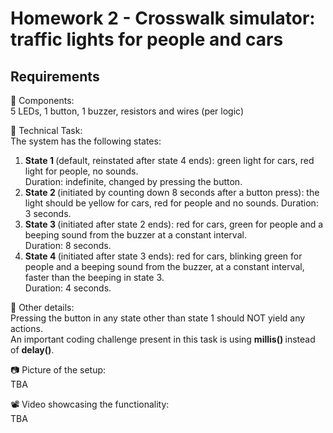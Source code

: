 # Homework 2 - Crosswalk simulator: traffic lights for people and cars
## Requirements
:diamond_shape_with_a_dot_inside: Components:  
5 LEDs, 1 button, 1 buzzer, resistors and wires (per logic)

:diamond_shape_with_a_dot_inside: Technical Task:  
The system has the following states:
1. <b> State 1 </b>(default, reinstated after state 4 ends): green light for cars,
red light for people, no sounds.  
Duration: indefinite, changed by
pressing the button.
2. <b> State 2 </b>(initiated by counting down 8 seconds after a button press):
the light should be yellow for cars, red for people and no sounds.
Duration: 3 seconds.
3. <b>State 3 </b>(initiated after state 2 ends): red for cars, green for people
and a beeping sound from the buzzer at a constant interval.  
Duration: 8 seconds.
4. <b>State 4 </b>(initiated after state 3 ends): red for cars, blinking green
for people and a beeping sound from the buzzer, at a constant interval,
faster than the beeping in state 3.   
Duration: 4 seconds.

:large_orange_diamond: Other details:  
Pressing the button in any state other than state 1 should NOT yield any actions.  
An important coding challenge present in this task is using <b> millis() </b> instead of  <b> delay()</b>.

:camera: Picture of the setup:   
TBA
   

:film_projector: Video showcasing the functionality:  
TBA 
